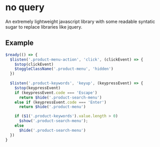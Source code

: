 # no query
An extremely lightweight javascript library with some readable syntatic sugar to replace libraries like jquery.

## Example
```javascript
$ready(() => {
  $listen('.product-menu-action', 'click', (clickEvent) => {
    $stop(clickEvent)
    $toggleClassName('.product-menu', 'hidden')
  })
  
  $listen('.product-keywords', 'keyup', (keypressEvent) => {
    $stop(keypressEvent)
    if (keypressEvent.code === 'Escape')
      return $hide('.product-search-menu')
    else if (keypressEvent.code === 'Enter')
      return $hide('.product-menu')

    if ($1('.product-keywords').value.length > 0)
      $show('.product-search-menu');
    else
      $hide('.product-search-menu')
  })
}
```
